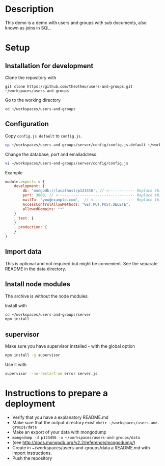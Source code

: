 Description
===========
This demo is a demo with users and groups with sub documents, also known as joins in SQL.

Setup
=====
Installation for development
----------------------------

Clone the repository with
```
git clone https://github.com/theotheu/users-and-groups.git ~/workspaces/users-and-groups
```

Go to the working directory
```
cd ~/workspaces/users-and-groups
```

Configuration
----------
Copy ```config.js.default``` to ```config.js```.
```sh
cp ~/workspaces/users-and-groups/server/config/config.js.default ~/workspaces/users-and-groups/server/config/config.js
```

Change the database, port and emailaddress.

```sh
vi ~/workspaces/users-and-groups/server/config/config.js
```
Example
```javascript
module.exports = {
    development: {
        db: 'mongodb://localhost/p123456', // <------------ Replace this with your database name
        port: 3000, // <----------------------------------- Replace this with your port number
        mailTo: "you@example.com",  // <------------------- Replace this with your email address
        AccessControlAllowMethods: "GET,PUT,POST,DELETE",
        allowedDomains: "*"
    }
    , test: {
    }
    , production: {
    }
}
```
Import data
-----------
This is optional and not required but might be convenient.
See the separate README in the data directory.

Install node modules
--------------------
The archive is without the node modules.

Install with
```sh
cd ~/workspaces/users-and-groups/server
npm install
```

supervisor
----------
Make sure you have supervisor installed - with the global option

```sh
npm install -g supervisor
```

Use it with
```sh
supervisor --no-restart-on error server.js
```

Instructions to prepare a deployment
===================================

* Verify that you have a explanatory README.md
* Make sure that the output directory exist ```mkdir ~/workspaces/users-and-groups/data```
* Make an export of your data with mongodump
* ```mongodump -d p123456 -o ~/workspaces/users-and-groups/data```
* (see http://docs.mongodb.org/v2.2/reference/mongodump/)
* Create in ~/workspaces/users-and-groups/data a README.md with import instructions.
* Push the repository


